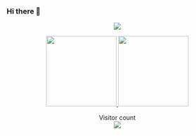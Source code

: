 ### Hi there 👋


<p align="center">
<img src= "https://media1.giphy.com/media/NytMLKyiaIh6VH9SPm/giphy.gif?cid=ecf05e47lj6bctczkzigkfrcpir0bs0oulcjbdplk4u81d8c&rid=giphy.gif&ct=ghttps://media1.giphy.com/media/NytMLKyiaIh6VH9SPm/giphy.gif?cid=ecf05e47lj6bctczkzigkfrcpir0bs0oulcjbdplk4u81d8c&rid=giphy.gif&ct=g">
</p>

<p align="center">
<a href="https://github.com/legend7bot">
  <img height="160em" src="https://github-readme-stats.vercel.app/api?username=legend7bot&show_icons=true&theme=radical&include_all_commits=true&count_private=true"/>
  <img height="160em" src="https://github-readme-stats.vercel.app/api/top-langs/?username=legend7bot&layout=compact&langs_count=8&theme=radical"/>
</a>
</p>

<p align="center"> 
  Visitor count<br>
  <img src="https://profile-counter.glitch.me/legend7bot/count.svg" />
</p>
